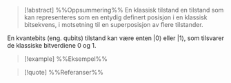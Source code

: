 
> [!abstract] %%Oppsummering%%
> En klassisk tilstand en tilstand som kan representeres som en entydig definert posisjon i en klassisk bitsekvens, i motsetning til en superposisjon av flere tilstander.

En kvantebits (eng. qubits) tilstand kan være enten $|0\rangle$ eller $|1\rangle$, som tilsvarer de klassiske bitverdiene 0 og 1.

> [!example] %%Eksempel%%
> 

> [!quote] %%Referanser%%
>


